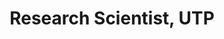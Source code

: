 ---
name: Javier Sanchez-Galan
title: Research Scientist, UTP
modal-id: 1
img: sanchez-galan.png        
thumbnail: sanchez-galan.png
alt: Picture of Javier Sanchez-Galan
topic: Using Deep Convolutional Networks for the Automatic Recognition of MacroInvertebrate in Rivers and Affluents in Panama
bio: Javier Sánchez Galán received his BSc. degree in Computer Systems Engineering at the Universidad Tecnologica de Panama (UTP) in 2006. In 2007 he was awarded a full scholarship from the Panamanian government (IFARHU-SENACYT) to pursue postgraduate studies at McGill University, in Montreal, Canada. In 2010, he completed his MSc. in Computer Science (Bioinformatics) at the McGill Centre for Bioinformatics, under the supervision of Prof. Mathieu Blanchette, in the area of Genomics and Computational Gene Regulation. In 2015 he finished his Ph.D. in Experimental Medicine at McGill’s Faculty of Medicine, where he worked under the supervision of Professor’s David Burns (Chemistry) and Kris Koski (School of Dietetics and Human Nutrition). This research effort focused on investigating various statistical and computational approaches for the discovery of candidate spectral regions relating maternal-fetal health aspects to biological fluids analyzed using Near-Infrared spectroscopy. Since 2013, he works as a Research Scientist at the UTP in the Production Center Agroindustrial Research, where he is a coordinator of the Research Group in Biotechnology, Bioinformatics and Systems/Synthetic Biology (GIBBS). He, also works as a Professor in the Department of Computer Systems Engineering at UTP at the graduate and undergraduate levels. Since February 2015, he also works as an adjunct researcher at Institute of Scientific Research and High Technology Services (INDICASAT-AIP). His research interests are focused on the development of innovative approaches applying computational data analysis of massive datasets coming from biological, medical, environmental and agricultural fields.
website: https://www.linkedin.com/in/javier-sanchez-galan-19303220/
tags: oral
featuredOrder: 
---